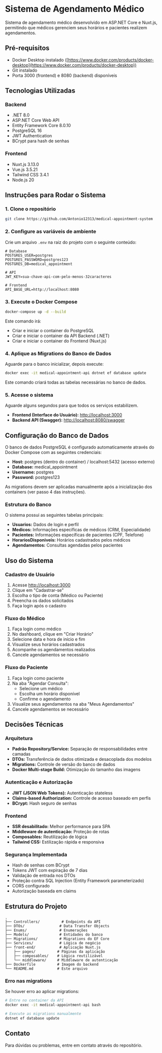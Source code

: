 # Sistema de Agendamento Médico

Sistema de agendamento médico desenvolvido em ASP.NET Core e Nuxt.js, permitindo que médicos gerenciem seus horários e pacientes realizem agendamentos.

## Pré-requisitos

- Docker Desktop instalado ([https://www.docker.com/products/docker-desktop](https://www.docker.com/products/docker-desktop))
- Git instalado
- Porta 3000 (frontend) e 8080 (backend) disponíveis

## Tecnologias Utilizadas

### Backend
- .NET 8.0
- ASP.NET Core Web API
- Entity Framework Core 8.0.10
- PostgreSQL 16
- JWT Authentication
- BCrypt para hash de senhas

### Frontend
- Nuxt.js 3.13.0
- Vue.js 3.5.21
- Tailwind CSS 3.4.1
- Node.js 20

## Instruções para Rodar o Sistema

### 1. Clone o repositório

```bash
git clone https://github.com/Antonio12313/medical-appointment-system
```

### 2. Configure as variáveis de ambiente

Crie um arquivo `.env` na raiz do projeto com o seguinte conteúdo:

```env
# Database
POSTGRES_USER=postgres
POSTGRES_PASSWORD=postgres123
POSTGRES_DB=medical_appointment

# API
JWT_KEY=sua-chave-api-com-pelo-menos-32caracteres

# Frontend
API_BASE_URL=http://localhost:8080
```

### 3. Execute o Docker Compose

```bash
docker-compose up -d --build
```

Este comando irá:
- Criar e iniciar o container do PostgreSQL
- Criar e iniciar o container da API Backend (.NET)
- Criar e iniciar o container do Frontend (Nuxt.js)

### 4. Aplique as Migrations do Banco de Dados

Aguarde para o banco inicializar, depois execute:

```bash
docker exec -it medical-appointment-api dotnet ef database update
```

Este comando criará todas as tabelas necessárias no banco de dados.

### 5. Acesse o sistema

Aguarde alguns segundos para que todos os serviços estabilizem.

- **Frontend (Interface do Usuário):** [http://localhost:3000](http://localhost:3000)
- **Backend API (Swagger):** [http://localhost:8080/swagger](http://localhost:8080/swagger)

## Configuração do Banco de Dados

O banco de dados PostgreSQL é configurado automaticamente através do Docker Compose com as seguintes credenciais:

- **Host:** postgres (dentro do container) / localhost:5432 (acesso externo)
- **Database:** medical_appointment
- **Username:** postgres
- **Password:** postgres123

As migrations devem ser aplicadas manualmente após a inicialização dos containers (ver passo 4 das instruções).

### Estrutura do Banco

O sistema possui as seguintes tabelas principais:
- **Usuarios:** Dados de login e perfil
- **Medicos:** Informações específicas de médicos (CRM, Especialidade)
- **Pacientes:** Informações específicas de pacientes (CPF, Telefone)
- **HorariosDisponiveis:** Horários cadastrados pelos médicos
- **Agendamentos:** Consultas agendadas pelos pacientes

## Uso do Sistema

### Cadastro de Usuário

1. Acesse [http://localhost:3000](http://localhost:3000)
2. Clique em "Cadastrar-se"
3. Escolha o tipo de conta (Médico ou Paciente)
4. Preencha os dados solicitados
5. Faça login após o cadastro

### Fluxo do Médico

1. Faça login como médico
2. No dashboard, clique em "Criar Horário"
3. Selecione data e hora de início e fim
4. Visualize seus horários cadastrados
5. Acompanhe os agendamentos realizados
6. Cancele agendamentos se necessário

### Fluxo do Paciente

1. Faça login como paciente
2. Na aba "Agendar Consulta":
    - Selecione um médico
    - Escolha um horário disponível
    - Confirme o agendamento
3. Visualize seus agendamentos na aba "Meus Agendamentos"
4. Cancele agendamentos se necessário

## Decisões Técnicas

### Arquitetura

- **Padrão Repository/Service:** Separação de responsabilidades entre camadas
- **DTOs:** Transferência de dados otimizada e desacoplada dos modelos
- **Migrations:** Controle de versão do banco de dados
- **Docker Multi-stage Build:** Otimização do tamanho das imagens

### Autenticação e Autorização

- **JWT (JSON Web Tokens):** Autenticação stateless
- **Claims-based Authorization:** Controle de acesso baseado em perfis
- **BCrypt:** Hash seguro de senhas

### Frontend

- **SSR desabilitado:** Melhor performance para SPA
- **Middleware de autenticação:** Proteção de rotas
- **Composables:** Reutilização de lógica
- **Tailwind CSS:** Estilização rápida e responsiva

### Segurança Implementada

- Hash de senhas com BCrypt
- Tokens JWT com expiração de 7 dias
- Validação de entrada nos DTOs
- Proteção contra SQL Injection (Entity Framework parameterizado)
- CORS configurado
- Autorização baseada em claims

## Estrutura do Projeto

```
.
├── Controllers/          # Endpoints da API
├── DTOs/                # Data Transfer Objects
├── Enums/               # Enumerações
├── Models/              # Entidades do banco
├── Migrations/          # Migrations do EF Core
├── Services/            # Lógica de negócio
├── front-end/           # Aplicação Nuxt.js
│   ├── pages/          # Páginas da aplicação
│   ├── composables/    # Lógica reutilizável
│   └── middleware/     # Middleware de autenticação
├── Dockerfile          # Imagem do backend
└── README.md           # Este arquivo
```
### Erro nas migrations

Se houver erro ao aplicar migrations:

```bash
# Entre no container da API
docker exec -it medical-appointment-api bash

# Execute as migrations manualmente
dotnet ef database update
```

## Contato

Para dúvidas ou problemas, entre em contato através do repositório.